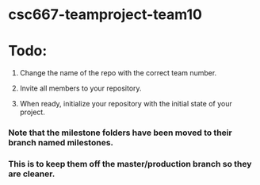 # csc667-teamproject-team10

# Todo:

1. Change the name of the repo with the correct team number.

2. Invite all members to your repository.

3. When ready, initialize your repository with the initial state of your project.



### Note that the milestone folders have been moved to their branch named milestones. 
### This is to keep them off the master/production branch so they are cleaner.
